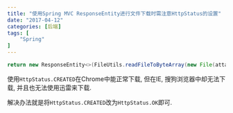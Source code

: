 ```yaml
---
title: "使用Spring MVC ResponseEntity进行文件下载时需注意HttpStatus的设置"
date: "2017-04-12"
categories: [后端]
tags: [
    "Spring"
]
---
```


```java
return new ResponseEntity<>(FileUtils.readFileToByteArray(new File(attach.getPath())), headers, HttpStatus.CREATED);
```

使用`HttpStatus.CREATED`在Chrome中能正常下载, 但在IE, 搜狗浏览器中却无法下载, 并且也无法使用迅雷来下载.

解决办法就是将`HttpStatus.CREATED`改为`HttpStatus.OK`即可.